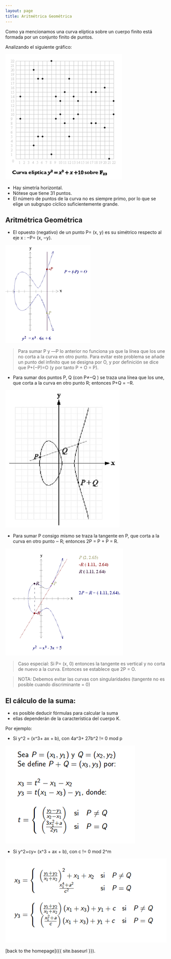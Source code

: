 ```yaml
---
layout: page
title: Aritmétrica Geométrica
---
```


Como ya mencionamos una curva elíptica sobre un cuerpo finito está formada por un conjunto finito de puntos.

Analizando el siguiente gráfico:

![](img/ima7.png)

* Hay simetría horizontal.
* Nótese que tiene 31 puntos.
* El número de puntos de la curva no es siempre primo, por lo que se elige un subgrupo cíclico suficientemente
grande.

## Aritmétrica Geométrica

* El opuesto (negativo) de un punto P= (x, y) es su simétrico respecto al eje x : ‒P= (x, ‒y).

![](img/ima8.png)

> Para sumar P y ―P lo anterior no funciona ya que la línea que los une no corta a la curva en otro punto. Para evitar este problema se añade un punto del infinito que se designa por O, y por definición se dice que P+(‒P)=O (y por tanto P + O = P).

* Para sumar dos puntos P, Q (con P≠‒Q ) se traza una línea que los une, que corta a la curva en otro punto R; entonces P+Q = ‒R.

![](img/ima10.png)

* Para sumar P consigo mismo se traza la tangente en P, que corta a la curva en otro punto ‒ R; entonces 2P = P + P = R.

![](img/ima9.png)

> Caso especial:
Si P= (x, 0) entonces la tangente es vertical y no corta de nuevo a la curva. Entonces se establece que 2P = O.

> NOTA:
Debemos evitar las curvas con singularidades (tangente no es posible cuando discriminante = 0)


## El cálculo de la suma:

* es posible deducir fórmulas para calcular la suma
* ellas dependerán de la característica del cuerpo K.

Por ejemplo:

- Si y^2 = (x^3+ ax + b), con 4a^3+ 27b^2 != 0 mod  p

![](img/ima11.png)

- Si y^2+cy= (x^3 + ax + b), con c != 0 mod 2^m

![](img/ima12.png)


[back to the homepage]({{ site.baseurl }}).
